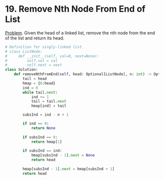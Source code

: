 # 19. Remove Nth Node From End of List
[Problem](https://leetcode.com/problems/remove-nth-node-from-end-of-list/description/). Given the head of a linked list, remove the nth node from the end of the list and return its head.


```python
# Definition for singly-linked list.
# class ListNode:
#     def __init__(self, val=0, next=None):
#         self.val = val
#         self.next = next
class Solution:
    def removeNthFromEnd(self, head: Optional[ListNode], n: int) -> Optional[ListNode]:
        tail = head
        hmap = {0:head}
        ind = 0
        while tail.next:
            ind += 1
            tail = tail.next
            hmap[ind] = tail       

        subsInd = ind - n + 1

        if ind == 0:
            return None
        
        if subsInd == 0:
            return hmap[1]
        
        if subsInd == ind:
            hmap[subsInd - 1].next = None
            return head
        
        hmap[subsInd - 1].next = hmap[subsInd + 1]
        return head  
```
